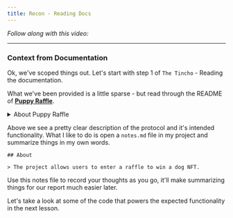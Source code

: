 ```yaml
---
title: Recon - Reading Docs
---
```


_Follow along with this video:_

---

### Context from Documentation

Ok, we've scoped things out. Let's start with step 1 of `The Tincho` - Reading the documentation.

What we've been provided is a little sparse - but read through the README of [**Puppy Raffle**](https://github.com/Cyfrin/4-puppy-raffle-audit).

<details>
<summary>About Puppy Raffle</summary>

<p align="center">
![reading-docs1](/security-section-4/7-recon-reading-docs/reading-docs1.svg)
:br

# Puppy Raffle

This project is to enter a raffle to win a cute dog NFT. The protocol should do the following:

1. Call the `enterRaffle` function with the following parameters:
   1. `address[] participants`: A list of addresses that enter. You can use this to enter yourself multiple times, or yourself and a group of your friends.
2. Duplicate addresses are not allowed
3. Users are allowed to get a refund of their ticket & `value` if they call the `refund` function
4. Every X seconds, the raffle will be able to draw a winner and be minted a random puppy
5. The owner of the protocol will set a feeAddress to take a cut of the `value`, and the rest of the funds will be sent to the winner of the puppy.

</details>


Above we see a pretty clear description of the protocol and it's intended functionality. What I like to do is open a `notes.md` file in my project and summarize things in my own words.

```
## About

> The project allows users to enter a raffle to win a dog NFT.
```

Use this notes file to record your thoughts as you go, it'll make summarizing things for our report much easier later.

Let's take a look at some of the code that powers the expected functionality in the next lesson.

